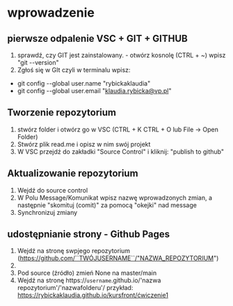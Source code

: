 # wprowadzenie

## pierwsze odpalenie VSC + GIT + GITHUB
1. sprawdź, czy GIT jest zainstalowany. - otwórz kosnolę (CTRL + ~)
wpisz "git --version"
2. Zgłoś się w GIt czyli w terminalu wpisz:
- git config --global user.name "rybickaklaudia"
- git config --global user.email "klaudia.rybicka@vp.pl"


## Tworzenie repozytorium
1. stwórz folder i otwórz go w VSC (CTRL + K CTRL + O lub File -> Open Folder)
2. Stwórz plik read.me i opisz w nim swój projekt
3. W VSC przejdź do zakładki "Source Control" i kliknij: "publish to github"

## Aktualizowanie repozytorium
1. Wejdź do source control
2. W Polu Message/Komunikat wpisz nazwę wprowadzonych zmian, a następnie "skomituj (comit)" za pomocą "okejki" nad message
3. Synchronizuj zmiany

## udostępnianie strony - Github Pages
1. Wejdź na stronę swpjego repozytorium (https://github.com/``TWÓJUSERNAME``/"NAZWA_REPOZYTORIUM")
2.
3. Pod source (źródło) zmień None na master/main
4. Wejdź na stronę https://`username`.github.io/'nazwa repozytorium'/'nazwafolderu'/
przykład: https://rybickaklaudia.github.io/kursfront/ćwiczenie1

